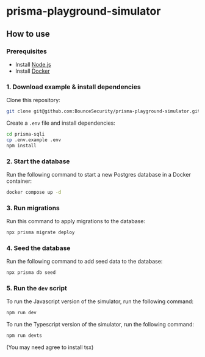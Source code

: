 # prisma-playground-simulator

## How to use

### Prerequisites

- Install [Node.js](https://nodejs.org/en/download/)
- Install [Docker](https://docs.docker.com/get-docker/)

### 1. Download example & install dependencies

Clone this repository:

```sh
git clone git@github.com:BounceSecurity/prisma-playground-simulator.git
```

Create a `.env` file and install dependencies:

```sh
cd prisma-sqli
cp .env.example .env
npm install
```

### 2. Start the database

Run the following command to start a new Postgres database in a Docker container:

```sh
docker compose up -d
```

### 3. Run migrations

Run this command to apply migrations to the database:

```sh
npx prisma migrate deploy
```

### 4. Seed the database

Run the following command to add seed data to the database:

```sh
npx prisma db seed
```

### 5. Run the `dev` script

To run the Javascript version of the simulator, run the following command:

```sh
npm run dev
```

To run the Typescript version of the simulator, run the following command:

```sh
npm run devts
```

(You may need agree to install tsx)